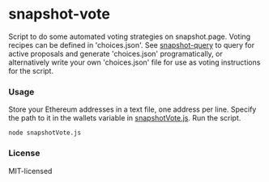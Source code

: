 # snapshot-vote
Script to do some automated voting strategies on snapshot.page. Voting recipes can be defined in 'choices.json'. See [snapshot-query](https://github.com/al-matty/snapshot-query) to query for active proposals and generate 'choices.json' programatically, or alternatively write your own 'choices.json' file for use as voting instructions for the script.

### Usage

Store your Ethereum addresses in a text file, one address per line. Specify the path to it in the wallets variable in [snapshotVote.js](https://github.com/al-matty/snapshot-vote/blob/main/scripts/snapshotVote.js). Run the script.

```
node snapshotVote.js
```

### License
MIT-licensed
